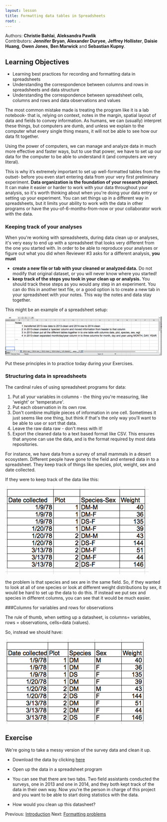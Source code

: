```yaml
---
layout: lesson
title: Formatting data tables in Spreadsheets
root: .
---
```


Authors: **Christie Bahlai**, **Aleksandra Pawlik**<br>
Contributors: **Jennifer Bryan**, **Alexander Duryee**, **Jeffrey Hollister**, **Daisie Huang**, **Owen Jones**, 
**Ben Marwick** and **Sebastian Kupny**.

## Learning Objectives
* Learning best practices for recording and formatting data in spreadsheets
* Understanding the correspondence between columns and rows in spreadsheets 
and data structure
* Understanding the correspondence between spreadsheet cells, columns and rows 
and data observations and values


The most common mistake made is treating the 
program like it is a lab notebook- that is, relying on context, notes in the 
margin, spatial layout of data and fields to convey information. As humans, 
we can (usually) interpret these things, but computers are dumb, and unless 
we explain to the computer what every single thing means, it will not be able 
to see how our data fit together.

Using the power of computers, we can manage and analyze data in much more 
effective and faster ways, but to use that power, we have to set up
our data for the computer to be able to understand it (and computers are very 
literal).

This is why it’s extremely important to set up well-formatted tables from the 
outset- before you even start entering data from your very first preliminary 
experiment. **Data organization is the foundation of your research project.**
It can make it easier or harder to work with your data throughout your
analysis, so it's worth thinking about when you're doing your data
entry or setting up your experiment. You can set things up in a different
way in spreadsheets, but it limits your ability to work with the data
in other programs or have the you-of-6-months-from-now or your collaborator
work with the data. 

### Keeping track of your analyses

When you're working with spreadsheets, during data clean up or analyses, it's
very easy to end up with a spreadsheet that looks very different from the one
you started with. In order to be able to reproduce your analyses or figure out
what you did when Reviewer #3 asks for a different analysis, **you must**

- **create a new file or tab with your cleaned or analyzed data.** Do not modify
that original dataset, or you will never know where you started!
- **keep track of the steps you took in your clean up or analysis.** You should track 
these steps as you would any step in an experiment. You can
do this in another text file, or a good option is to create a new tab in your spreadsheet
with your notes. This way the notes and data stay together.

This might be an example of a spreadsheet setup:

![spreadsheet setup](fig/spreadsheet-setup.png)

Put these principles in to practice today during your Exercises. 


### Structuring data in spreadsheets


The cardinal rules of using spreadsheet programs for data:

1. Put all your variables in columns - the thing you're measuring, like 'weight' or 'temperature'.
2. Put each observation in its own row.
3. Don't combine multiple pieces of information in one cell. Sometimes it just 
seems like one thing, but think if that's the only way you'll want to be able to use or sort that data. 
4. Leave the raw data raw - don’t mess with it!
5. Export the cleaned data to a text based format like CSV. This ensures that anyone 
can use the data, and is the format required by most data repositories.


For instance, we have data from a survey of small mammals in a desert ecosystem.
Different people have gone to the field and entered data in to a spreadsheet.
They keep track of things like species, plot, weight, sex and date collected. 

If they were to keep track of the data like this:

![multiple-info example](fig/multiple-info.png)

the problem is that species and sex are in the same field. So, if they wanted to 
look at all of one species or look at different weight distributions by sex, 
it would be hard to set up the data to do this. If instead we put sex and species 
in different columns, you can see that it would be much easier. 

###Columns for variables and rows for observations

The rule of thumb, when setting up a datasheet, is columns= variables, 
rows = observations, cells=data (values).

So, instead we should have:

![single-info example](fig/single-info.png)

## Exercise

We're going to take a messy version of the survey data and clean it up.

- Download the data by clicking [here](https://goo.gl/gyRwx7)

- Open up the data in a spreadsheet program 

- You can see that there are two tabs. Two field assistants conducted the surveys, one
in 2013 and one in 2014, and they both kept track of the data in their own way. Now
you're the person in charge of this project and you want to be able to start doing
statistics with the data. 

- How would you clean up this datasheet?

Previous: [Introduction](00-intro.html)  Next: [Formatting problems](02-common-mistakes.html)
